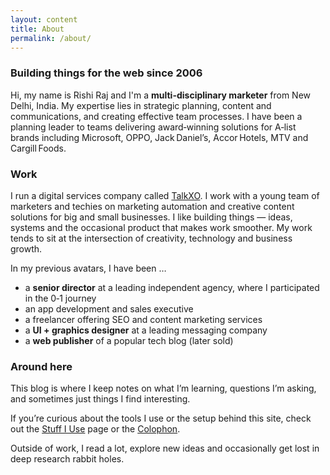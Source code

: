 ```yaml
---
layout: content
title: About
permalink: /about/
---
```


  


### Building things for the web since 2006

Hi, my name is Rishi Raj and I'm a **multi-disciplinary marketer** from New Delhi, India. My expertise lies in strategic planning, content and communications, and creating effective team processes. I have been a planning leader to teams delivering award‑winning solutions for A‑list brands including Microsoft, OPPO, Jack Daniel’s, Accor Hotels, MTV and Cargill Foods.

### Work

I run a digital services company called [TalkXO](https://hello.talkxo.com). I work with a young team of marketers and techies on marketing automation and creative content solutions for big and small businesses. I like building things — ideas, systems and the occasional product that makes work smoother. My work tends to sit at the intersection of creativity, technology and business growth.

In my previous avatars, I have been …

- a **senior director** at a leading independent agency, where I participated in the 0‑1 journey
- an app development and sales executive
- a freelancer offering SEO and content marketing services
- a **UI + graphics designer** at a leading messaging company
- a **web publisher** of a popular tech blog (later sold)

### Around here

This blog is where I keep notes on what I’m learning, questions I’m asking, and sometimes just things I find interesting.

If you’re curious about the tools I use or the setup behind this site, check out the [Stuff I Use](/stuff/) page or the [Colophon](/colophon/).

Outside of work, I read a lot, explore new ideas and occasionally get lost in deep research rabbit holes.